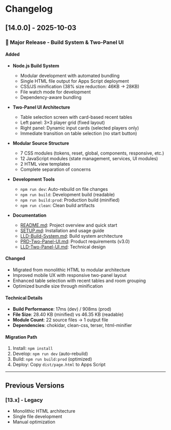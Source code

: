 # Changelog

## [14.0.0] - 2025-10-03

### 🚀 Major Release - Build System & Two-Panel UI

#### Added
- **Node.js Build System**
  - Modular development with automated bundling
  - Single HTML file output for Apps Script deployment
  - CSS/JS minification (38% size reduction: 46KB → 28KB)
  - File watch mode for development
  - Dependency-aware bundling

- **Two-Panel UI Architecture**
  - Table selection screen with card-based recent tables
  - Left panel: 3×3 player grid (fixed layout)
  - Right panel: Dynamic input cards (selected players only)
  - Immediate transition on table selection (no start button)

- **Modular Source Structure**
  - 7 CSS modules (tokens, reset, global, components, responsive, etc.)
  - 12 JavaScript modules (state management, services, UI modules)
  - 2 HTML view templates
  - Complete separation of concerns

- **Development Tools**
  - `npm run dev`: Auto-rebuild on file changes
  - `npm run build`: Development build (readable)
  - `npm run build:prod`: Production build (minified)
  - `npm run clean`: Clean build artifacts

- **Documentation**
  - [README.md](README.md): Project overview and quick start
  - [SETUP.md](SETUP.md): Installation and usage guide
  - [LLD-Build-System.md](docs/LLD-Build-System.md): Build system architecture
  - [PRD-Two-Panel-UI.md](docs/PRD-Two-Panel-UI.md): Product requirements (v3.0)
  - [LLD-Two-Panel-UI.md](docs/LLD-Two-Panel-UI.md): Technical design

#### Changed
- Migrated from monolithic HTML to modular architecture
- Improved mobile UX with responsive two-panel layout
- Enhanced table selection with recent tables and room grouping
- Optimized bundle size through minification

#### Technical Details
- **Build Performance**: 17ms (dev) / 908ms (prod)
- **File Size**: 28.40 KB (minified) vs 46.35 KB (readable)
- **Module Count**: 22 source files → 1 output file
- **Dependencies**: chokidar, clean-css, terser, html-minifier

#### Migration Path
1. Install: `npm install`
2. Develop: `npm run dev` (auto-rebuild)
3. Build: `npm run build:prod` (optimized)
4. Deploy: Copy `dist/page.html` to Apps Script

---

## Previous Versions

### [13.x] - Legacy
- Monolithic HTML architecture
- Single file development
- Manual optimization
